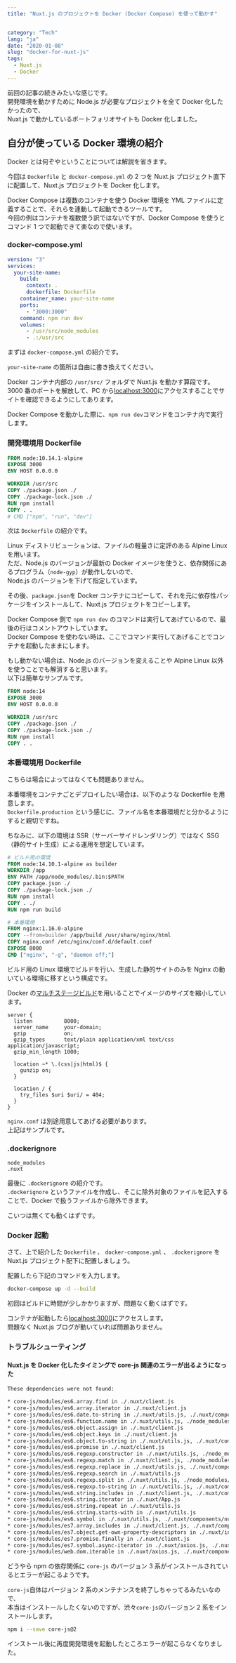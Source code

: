 ```yaml
---
title: "Nuxt.js のプロジェクトを Docker (Docker Compose) を使って動かす"


category: "Tech"
lang: "ja"
date: "2020-01-08"
slug: "docker-for-nuxt-js"
tags:
  - Nuxt.js
  - Docker
---
```


前回の記事の続きみたいな感じです。  
開発環境を動かすために Node.js が必要なプロジェクトを全て Docker 化したかったので、  
Nuxt.js で動かしているポートフォリオサイトも Docker 化しました。

## 自分が使っている Docker 環境の紹介

Docker とは何ぞやということについては解説を省きます。

今回は `Dockerfile` と `docker-compose.yml` の 2 つを Nuxt.js プロジェクト直下に配置して、Nuxt.js プロジェクトを Docker 化します。

Docker Compose は複数のコンテナを使う Docker 環境を YML ファイルに定義することで、それらを連動して起動できるツールです。  
今回の例はコンテナを複数使う訳ではないですが、Docker Compose を使うとコマンド 1 つで起動できて楽なので使います。

### docker-compose.yml

```yml
version: "3"
services:
  your-site-name:
    build:
      context: .
      dockerfile: Dockerfile
    container_name: your-site-name
    ports:
      - "3000:3000"
    command: npm run dev
    volumes:
      - /usr/src/node_modules
      - .:/usr/src
```

まずは `docker-compose.yml` の紹介です。

`your-site-name` の箇所は自由に書き換えてください。

Docker コンテナ内部の `/usr/src/` フォルダで Nuxt.js を動かす算段です。  
3000 番のポートを解放して、PC から[localhost:3000](http://localhost:3000)にアクセスすることでサイトを確認できるようにしてあります。

Docker Compose を動かした際に、`npm run dev`コマンドをコンテナ内で実行します。

### 開発環境用 Dockerfile

```Dockerfile
FROM node:10.14.1-alpine
EXPOSE 3000
ENV HOST 0.0.0.0

WORKDIR /usr/src
COPY ./package.json ./
COPY ./package-lock.json ./
RUN npm install
COPY . .
# CMD ["npm", "run", "dev"]
```

次は `Dockerfile` の紹介です。

Linux ディストリビューションは、ファイルの軽量さに定評のある Alpine Linux を用います。  
ただ、Node.js のバージョンが最新の Docker イメージを使うと、依存関係にあるプログラム（`node-gyp`）が動作しないので、  
Node.js のバージョンを下げて指定しています。

その後、`package.json`を Docker コンテナにコピーして、それを元に依存性パッケージをインストールして、Nuxt.js プロジェクトをコピーします。

Docker Compose 側で `npm run dev` のコマンドは実行してあげているので、最後の行はコメントアウトしています。  
Docker Compose を使わない時は、ここでコマンド実行してあげることでコンテナを起動したままにします。

もし動かない場合は、Node.js のバージョンを変えることや Alpine Linux 以外を使うことでも解消すると思います。  
以下は簡単なサンプルです。

```Dockerfile
FROM node:14
EXPOSE 3000
ENV HOST 0.0.0.0

WORKDIR /usr/src
COPY ./package.json ./
COPY ./package-lock.json ./
RUN npm install
COPY . .
```

### 本番環境用 Dockerfile

こちらは場合によってはなくても問題ありません。

本番環境をコンテナごとデプロイしたい場合は、以下のような Dockerfile を用意します。  
`Dockerfile.production` という感じに、ファイル名を本番環境だと分かるようにすると親切ですね。

ちなみに、以下の環境は SSR（サーバーサイドレンダリング）ではなく SSG（静的サイト生成）による運用を想定しています。

```Dockerfile
# ビルド用の環境
FROM node:14.10.1-alpine as builder
WORKDIR /app
ENV PATH /app/node_modules/.bin:$PATH
COPY package.json ./
COPY ./package-lock.json ./
RUN npm install
COPY . ./
RUN npm run build

# 本番環境
FROM nginx:1.16.0-alpine
COPY --from=builder /app/build /usr/share/nginx/html
COPY nginx.conf /etc/nginx/conf.d/default.conf
EXPOSE 8000
CMD ["nginx", "-g", "daemon off;"]
```

ビルド用の Linux 環境でビルドを行い、生成した静的サイトのみを Nginx の動いている環境に移すという構成です。

Docker の[マルチステージビルド](https://matsuand.github.io/docs.docker.jp.onthefly/develop/develop-images/multistage-build/)を用いることでイメージのサイズを縮小しています。

```nginx
server {
  listen          8000;
  server_name     your-domain;
  gzip            on;
  gzip_types      text/plain application/xml text/css application/javascript;
  gzip_min_length 1000;

  location ~* \.(css|js|html)$ {
    gunzip on;
  }

  location / {
    try_files $uri $uri/ = 404;
  }
}
```

`nginx.conf` は別途用意してあげる必要があります。  
上記はサンプルです。

### .dockerignore

```ignore
node_modules
.nuxt
```

最後に `.dockerignore` の紹介です。  
`.dockerignore` というファイルを作成し、そこに除外対象のファイルを記入することで、Docker で扱うファイルから除外できます。

こいつは無くても動くはずです。

### Docker 起動

さて、上で紹介した `Dockerfile` 、 `docker-compose.yml` 、 `.dockerignore` を Nuxt.js プロジェクト配下に配置しましょう。

配置したら下記のコマンドを入力します。

```bash
docker-compose up -d --build
```

初回はビルドに時間が少しかかりますが、問題なく動くはずです。

コンテナが起動したら[localhost:3000](http://localhost:3000)にアクセスします。  
問題なく Nuxt.js ブログが動いていれば問題ありません。

### トラブルシューティング

#### Nuxt.js を Docker 化したタイミングで core-js 関連のエラーが出るようになった

```bash
These dependencies were not found:

* core-js/modules/es6.array.find in ./.nuxt/client.js
* core-js/modules/es6.array.iterator in ./.nuxt/client.js
* core-js/modules/es6.date.to-string in ./.nuxt/utils.js, ./.nuxt/components/nuxt.js
* core-js/modules/es6.function.name in ./.nuxt/utils.js, ./node_modules/babel-loader/lib??ref--2-0!./node_modules/vue-loader/lib??vue-loader-options!./components/ContactForm.vue?vue&type=script&lang=js&
* core-js/modules/es6.object.assign in ./.nuxt/client.js
* core-js/modules/es6.object.keys in ./.nuxt/client.js
* core-js/modules/es6.object.to-string in ./.nuxt/utils.js, ./.nuxt/components/nuxt-link.client.js and 1 other
* core-js/modules/es6.promise in ./.nuxt/client.js
* core-js/modules/es6.regexp.constructor in ./.nuxt/utils.js, ./node_modules/babel-loader/lib??ref--2-0!./node_modules/vue-loader/lib??vue-loader-options!./components/ContactForm.vue?vue&type=script&lang=js&
* core-js/modules/es6.regexp.match in ./.nuxt/client.js, ./node_modules/babel-loader/lib??ref--2-0!./node_modules/vue-loader/lib??vue-loader-options!./components/ContactForm.vue?vue&type=script&lang=js&
* core-js/modules/es6.regexp.replace in ./.nuxt/utils.js, ./.nuxt/components/nuxt.js
* core-js/modules/es6.regexp.search in ./.nuxt/utils.js
* core-js/modules/es6.regexp.split in ./.nuxt/utils.js, ./node_modules/babel-loader/lib??ref--2-0!./node_modules/vue-loader/lib??vue-loader-options!./.nuxt/components/nuxt-build-indicator.vue?vue&type=script&lang=js&
* core-js/modules/es6.regexp.to-string in ./.nuxt/utils.js, ./.nuxt/components/nuxt.js
* core-js/modules/es6.string.includes in ./.nuxt/client.js, ./.nuxt/components/nuxt-link.client.js
* core-js/modules/es6.string.iterator in ./.nuxt/App.js
* core-js/modules/es6.string.repeat in ./.nuxt/utils.js
* core-js/modules/es6.string.starts-with in ./.nuxt/utils.js
* core-js/modules/es6.symbol in ./.nuxt/utils.js, ./.nuxt/components/nuxt-link.client.js
* core-js/modules/es7.array.includes in ./.nuxt/client.js, ./.nuxt/components/nuxt-link.client.js
* core-js/modules/es7.object.get-own-property-descriptors in ./.nuxt/index.js
* core-js/modules/es7.promise.finally in ./.nuxt/client.js
* core-js/modules/es7.symbol.async-iterator in ./.nuxt/axios.js, ./.nuxt/components/nuxt-link.client.js
* core-js/modules/web.dom.iterable in ./.nuxt/axios.js, ./.nuxt/components/nuxt-link.client.js
```

どうやら npm の依存関係に `core-js` のバージョン 3 系がインストールされているとエラーが起こるようです。

`core-js`自体はバージョン 2 系のメンテナンスを終了しちゃってるみたいなので、  
本当はインストールしたくないのですが、渋々`core-js`のバージョン 2 系をインストールします。

```bash
npm i --save core-js@2
```

インストール後に再度開発環境を起動したところエラーが起こらなくなりました。
